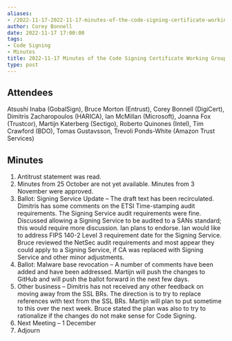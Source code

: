 ```yaml
---
aliases:
- /2022-11-17-2022-11-17-minutes-of-the-code-signing-certificate-working-group/
author: Corey Bonnell
date: 2022-11-17 17:00:00
tags:
- Code Signing
- Minutes
title: 2022-11-17 Minutes of the Code Signing Certificate Working Group
type: post
---
```


## Attendees 

Atsushi Inaba (GobalSign), Bruce Morton (Entrust), Corey Bonnell (DigiCert), Dimitris Zacharopoulos (HARICA), Ian McMillan (Microsoft), Joanna Fox (Trustcor), Martijn Katerberg (Sectigo), Roberto Quinones (Intel), Tim Crawford (BDO), Tomas Gustavsson, Trevoli Ponds-White (Amazon Trust Services)

## Minutes 

1. Antitrust statement was read.
1. Minutes from 25 October are not yet available. Minutes from 3 November were approved.
1. Ballot: Signing Service Update – The draft text has been recirculated. Dimitris has some comments on the ETSI Time-stamping audit requirements. The Signing Service audit requirements were fine. Discussed allowing a Signing Service to be audited to a SANs standard; this would require more discussion. Ian plans to endorse. Ian would like to address FIPS 140-2 Level 3 requirement date for the Signing Service. Bruce reviewed the NetSec audit requirements and most appear they could apply to a Signing Service, if CA was replaced with Signing Service and other minor adjustments.
1. Ballot: Malware base revocation – A number of comments have been added and have been addressed. Martijn will push the changes to GitHub and will push the ballot forward in the next few days.
1. Other business – Dimitris has not received any other feedback on moving away from the SSL BRs. The direction is to try to replace references with text from the SSL BRs. Martijn will plan to put sometime to this over the next week. Bruce stated the plan was also to try to rationalize if the changes do not make sense for Code Signing.
1. Next Meeting – 1 December
1. Adjourn